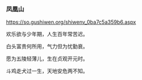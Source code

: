 ### 凤凰山
https://so.gushiwen.org/shiwenv_0ba7c5a359b6.aspx

欢乐欲与少年期，人生百年常苦迟。

白头富贵何所用，气力但为忧勤衰。

愿为五陵轻薄儿，生在贞观开元时。

斗鸡走犬过一生，天地安危两不知。
